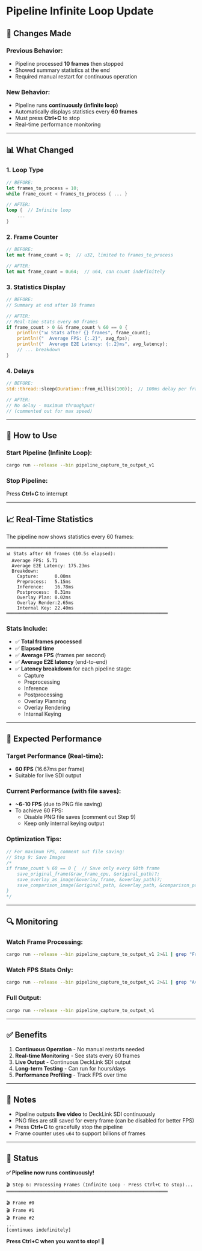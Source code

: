 # Pipeline Infinite Loop Update

## 🔄 Changes Made

### Previous Behavior:
- Pipeline processed **10 frames** then stopped
- Showed summary statistics at the end
- Required manual restart for continuous operation

### New Behavior:
- Pipeline runs **continuously (infinite loop)**
- Automatically displays statistics every **60 frames**
- Must press **Ctrl+C** to stop
- Real-time performance monitoring

---

## 📊 What Changed

### 1. Loop Type
```rust
// BEFORE:
let frames_to_process = 10;
while frame_count < frames_to_process { ... }

// AFTER:
loop {  // Infinite loop
    ...
}
```

### 2. Frame Counter
```rust
// BEFORE:
let mut frame_count = 0;  // u32, limited to frames_to_process

// AFTER:
let mut frame_count = 0u64;  // u64, can count indefinitely
```

### 3. Statistics Display
```rust
// BEFORE:
// Summary at end after 10 frames

// AFTER:
// Real-time stats every 60 frames
if frame_count > 0 && frame_count % 60 == 0 {
    println!("📊 Stats after {} frames", frame_count);
    println!("  Average FPS: {:.2}", avg_fps);
    println!("  Average E2E Latency: {:.2}ms", avg_latency);
    // ... breakdown
}
```

### 4. Delays
```rust
// BEFORE:
std::thread::sleep(Duration::from_millis(100));  // 100ms delay per frame

// AFTER:
// No delay - maximum throughput!
// (commented out for max speed)
```

---

## 🚀 How to Use

### Start Pipeline (Infinite Loop):
```bash
cargo run --release --bin pipeline_capture_to_output_v1
```

### Stop Pipeline:
Press **Ctrl+C** to interrupt

---

## 📈 Real-Time Statistics

The pipeline now shows statistics every 60 frames:

```
════════════════════════════════════════════════════════════
📊 Stats after 60 frames (10.5s elapsed):
  Average FPS: 5.71
  Average E2E Latency: 175.23ms
  Breakdown:
    Capture:      0.00ms
    Preprocess:   5.15ms
    Inference:    16.78ms
    Postprocess:  0.31ms
    Overlay Plan: 0.02ms
    Overlay Render:2.65ms
    Internal Key: 22.40ms
════════════════════════════════════════════════════════════
```

### Stats Include:
- ✅ **Total frames processed**
- ✅ **Elapsed time**
- ✅ **Average FPS** (frames per second)
- ✅ **Average E2E latency** (end-to-end)
- ✅ **Latency breakdown** for each pipeline stage:
  - Capture
  - Preprocessing
  - Inference
  - Postprocessing
  - Overlay Planning
  - Overlay Rendering
  - Internal Keying

---

## 🎯 Expected Performance

### Target Performance (Real-time):
- **60 FPS** (16.67ms per frame)
- Suitable for live SDI output

### Current Performance (with file saves):
- **~6-10 FPS** (due to PNG file saving)
- To achieve 60 FPS:
  - Disable PNG file saves (comment out Step 9)
  - Keep only internal keying output

### Optimization Tips:
```rust
// For maximum FPS, comment out file saving:
// Step 9: Save Images
/*
if frame_count % 60 == 0 {  // Save only every 60th frame
    save_original_frame(&raw_frame_cpu, &original_path)?;
    save_overlay_as_image(&overlay_frame, &overlay_path)?;
    save_comparison_image(&original_path, &overlay_path, &comparison_path)?;
}
*/
```

---

## 🔍 Monitoring

### Watch Frame Processing:
```bash
cargo run --release --bin pipeline_capture_to_output_v1 2>&1 | grep "Frame #"
```

### Watch FPS Stats Only:
```bash
cargo run --release --bin pipeline_capture_to_output_v1 2>&1 | grep "Average FPS"
```

### Full Output:
```bash
cargo run --release --bin pipeline_capture_to_output_v1
```

---

## ✅ Benefits

1. **Continuous Operation** - No manual restarts needed
2. **Real-time Monitoring** - See stats every 60 frames
3. **Live Output** - Continuous DeckLink SDI output
4. **Long-term Testing** - Can run for hours/days
5. **Performance Profiling** - Track FPS over time

---

## 📝 Notes

- Pipeline outputs **live video** to DeckLink SDI continuously
- PNG files are still saved for every frame (can be disabled for better FPS)
- Press **Ctrl+C** to gracefully stop the pipeline
- Frame counter uses `u64` to support billions of frames

---

## 🎊 Status

**✅ Pipeline now runs continuously!**

```
🎬 Step 6: Processing Frames (Infinite Loop - Press Ctrl+C to stop)...
════════════════════════════════════════════════════════════

🎬 Frame #0
🎬 Frame #1
🎬 Frame #2
...
[continues indefinitely]
```

**Press Ctrl+C when you want to stop! 🛑**
